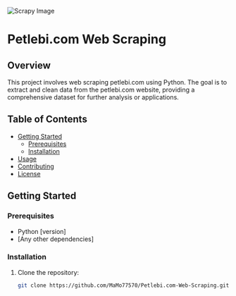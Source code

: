 ![Scrapy Image]([https://raw.githubusercontent.com/MaMo77570/WEB_SCRAPING/main/scrapy.avif](https://github.com/MaMo77570/WEB_SCRAPING/blob/main/scrapy1.png))
# Petlebi.com Web Scraping

## Overview

This project involves web scraping petlebi.com using Python. The goal is to extract and clean data from the petlebi.com website, providing a comprehensive dataset for further analysis or applications.

## Table of Contents

- [Getting Started](#getting-started)
  - [Prerequisites](#prerequisites)
  - [Installation](#installation)
- [Usage](#usage)
- [Contributing](#contributing)
- [License](#license)

## Getting Started

### Prerequisites

- Python [version]
- [Any other dependencies]

### Installation

1. Clone the repository:

   ```bash
   git clone https://github.com/MaMo77570/Petlebi.com-Web-Scraping.git
